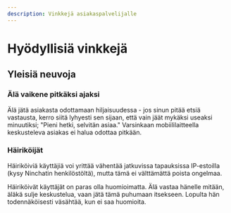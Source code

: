 ```yaml
---
description: Vinkkejä asiakaspalvelijalle
---
```


# Hyödyllisiä vinkkejä

## Yleisiä neuvoja

### Älä vaikene pitkäksi ajaksi <a id="ala-vaikene-pitkaksi-ajaksi"></a>

Älä jätä asiakasta odottamaan hiljaisuudessa - jos sinun pitää etsiä vastausta, kerro siitä lyhyesti sen sijaan, että vain jäät mykäksi useaksi minuutiksi; "Pieni hetki, selvitän asiaa." Varsinkaan mobiililaitteella keskusteleva asiakas ei halua odottaa pitkään.

### Häiriköijät <a id="hairikoijat"></a>

Häiriköiviä käyttäjiä voi yrittää vähentää jatkuvissa tapauksissa IP-estoilla \(kysy Ninchatin henkilöstöltä\), mutta tämä ei välttämättä poista ongelmaa.

Häiriköivät käyttäjät on paras olla huomioimatta. Älä vastaa hänelle mitään, äläkä sulje keskustelua, vaan jätä tämä puhumaan itsekseen. Lopulta hän todennäköisesti väsähtää, kun ei saa huomioita.


